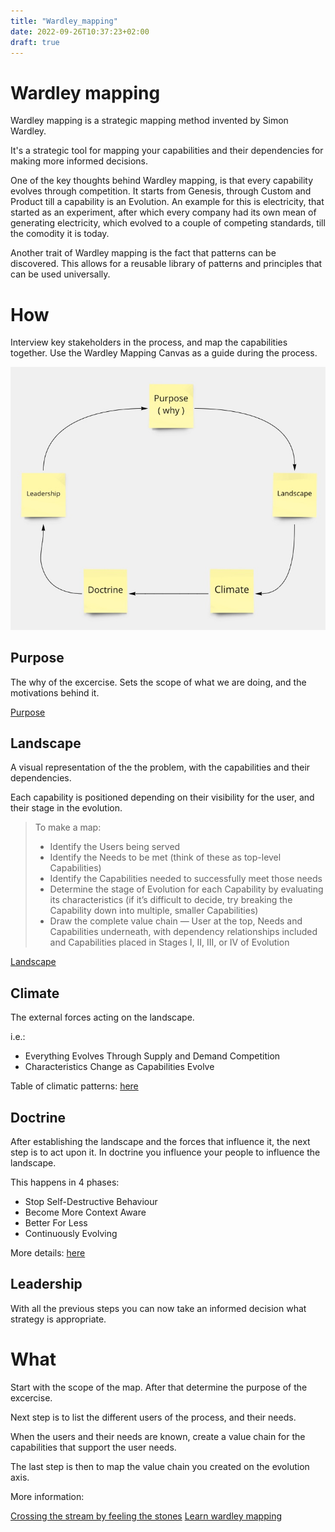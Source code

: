 ```yaml
---
title: "Wardley_mapping"
date: 2022-09-26T10:37:23+02:00
draft: true
---
```


# Wardley mapping
Wardley mapping is a strategic mapping method invented by Simon Wardley.

It's a strategic tool for mapping your capabilities and their dependencies for making more informed decisions.

One of the key thoughts behind Wardley mapping,  is that every capability evolves through competition.
It starts from Genesis,  through Custom and Product till a capability is an Evolution.
An example for this is electricity, that started as an experiment,  after which every company had its own mean of generating electricity,  which evolved to a couple of competing standards,  till the comodity it is today.

Another trait of Wardley mapping is the fact that patterns can be discovered.
This allows for a reusable library of patterns and principles that can be used universally.

# How
Interview key stakeholders in the process,  and map the capabilities together.
Use the Wardley Mapping Canvas as a guide during the process.

![Wardley mapping process](images/circle.jpg)

## Purpose

The why of the excercise.
Sets the scope of what we are doing,  and the motivations behind it.

[Purpose](https://learnwardleymapping.com/purpose/)

## Landscape

A visual representation of the the problem,  with the capabilities and their dependencies.

Each capability is positioned depending on their visibility for the user,  and their stage in the evolution.


> To make a map:
> 
> - Identify the Users being served
> - Identify the Needs to be met (think of these as top-level Capabilities)
> - Identify the Capabilities needed to successfully meet those needs
> - Determine the stage of Evolution for each Capability by evaluating its characteristics (if it’s difficult to decide, try breaking the Capability down into multiple, smaller Capabilities)
> - Draw the complete value chain — User at the top, Needs and Capabilities underneath, with dependency relationships included and Capabilities placed in Stages I, II, III, or IV of Evolution

[Landscape](https://learnwardleymapping.com/landscape/)

## Climate

The external forces acting on the landscape.

i.e.:

- Everything Evolves Through Supply and Demand Competition
- Characteristics Change as Capabilities Evolve

Table of climatic patterns: [here](https://learnwardleymapping.com/climate/)

## Doctrine

After establishing the landscape and the forces that influence it,  the next step is to act upon it.
In doctrine you influence your people to influence the landscape.

This happens in 4 phases:
- Stop Self-Destructive Behaviour
- Become More Context Aware
- Better For Less
- Continuously Evolving

More details: [here](https://learnwardleymapping.com/doctrine/)

## Leadership

With all the previous steps you can now take an informed decision what strategy is appropriate.

# What
Start with the scope of the map.
After that determine the purpose of the excercise.

Next step is to list the different users of the process,  and their needs.

When the users and their needs are known,  create a value chain for the capabilities that support the user needs.

The last step is then to map the value chain you created on the evolution axis.

More information: 

[Crossing the stream by feeling the stones](https://www.youtube.com/watch?v=2IW9L1uNMCs&t=1107s)
[Learn wardley mapping](https://learnwardleymapping.com)